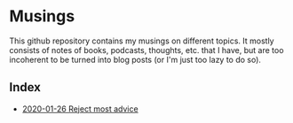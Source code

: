 # Musings

This github repository contains my musings on different topics. It mostly
consists of notes of books, podcasts, thoughts, etc. that I have, but are too
incoherent to be turned into blog posts (or I'm just too lazy to do so).

## Index

* [2020-01-26 Reject most advice](2020-01-26_reject-most-advice.md)